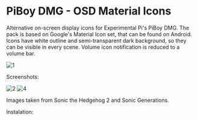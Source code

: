 # PiBoy DMG - OSD Material Icons

Alternative on-screen display icons for Experimental Pi's PiBoy DMG.
The pack is based on Google's Material Icon set, that can be found on Android. Icons have white outline and semi-transparent dark background, so they can be visible in every scene. Volume icon notification is reduced to a volume bar.

![1](https://user-images.githubusercontent.com/92209505/141120091-98526253-3d57-48f0-aa2b-501cb64c9f71.png)

Screenshots:

![2](https://user-images.githubusercontent.com/92209505/141121162-dd96b110-4e43-4921-b7eb-84357b9e10de.png)
![4](https://user-images.githubusercontent.com/92209505/141121179-c276dab5-3c21-431d-acab-75fa295f4f53.png)

Images taken from Sonic the Hedgehog 2 and Sonic Generations.

Instalation:

